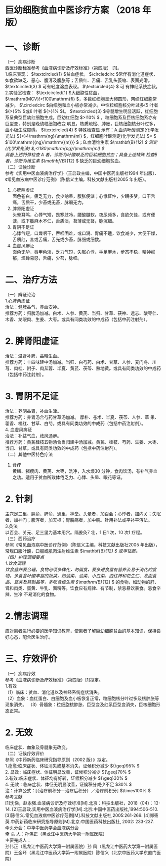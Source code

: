 # 巨幼细胞贫血中医诊疗方案 （2018 年版）  
# 一、诊断  
（一）疾病诊断  
西医诊断标准参考《血液病诊断及疗效标准》（第四版） [1]。  
1.临床表现： $\textcircled{1} $贫血症状。 $\circledcirc $常伴有消化道症状，如食欲缺乏、恶心、腹泻及腹胀等；舌质红、舌痛、舌乳头萎缩、表面光滑。 $\textcircled{3} $ 可有轻度溶血表现。 $\textcircled{4} $ 可 有神经系统症状。  
2.实验室检查： $\textcircled{1} $大细胞性贫血， $\mathrm{MCV}\!>\!100\mathrm{fl} $，多数红细胞呈大卵圆形，网织红细胞常减少。 $\circledcirc $白细胞和血小板亦常减少。中性粒细胞核分叶过多(5 叶者 ${>}5\% $或6 叶者 ${>}1\% $)。 $\textcircled{3} $骨髓增生明显活跃，红细胞系呈典型巨幼红细胞生成，巨幼红细胞 $>\!10\% $ ，粒细胞系及巨核细胞系亦有巨型变，特别是晚幼粒细胞改变 明显，核质疏松、肿胀，巨核细胞核分叶过多，血小板生成障碍。 $\textcircled{4} $ 特殊检查显 示有：A.血清叶酸测定(化学发光法) ${<}4\mathrm{ng}/\mathrm{ml} $，红细胞叶酸测定(化学发光法) $< $ $100\mathrm{{ng}/\mathrm{{m}}} $；B.血清维生素 $\mathbf{B}_{12} $ 测定(化学发光法) $,<\!180\mathrm{pg}/\mathrm{ml} $  
具备上述特殊检查 A  者，诊断为叶酸缺乏的巨幼细胞贫血；具备上述特殊 检查B 者，诊断为维生素 $\mathbf{B}_{12} $ 缺乏的巨幼细胞贫血。  
（二）证候诊断  
参考《实用中医血液病治疗学》（王启政主编，中国中医药出版社1994 年出版）、《常见血液病中医诊疗范例》（陈信义主编，科技文献出版社2005 年出版）。  
1. 心脾两虚证  
面色苍白，疲乏无力，食少纳呆，腹胀便溏；心悸怔忡，少眠多梦，口干舌 痛，舌质干，少苔或无苔，脉弱无力。  
2. 脾肾阳虚证  
头晕耳鸣，心悸气短，畏寒肢冷，腰酸腿软，夜尿频多，食欲欠佳，或有便 溏，或下肢麻木不仁，舌质淡，苔薄或无苔，脉沉细。  
3. 胃阴不足证  
心悸气短，口燥咽干，吞咽困难，或口渴、胃痛不适，饮食减少，大便干燥，舌质红，甚或舌痛，舌光或少苔，脉细或细数。  
4. 血虚风痹证  
面色无华，唇甲色淡，乏力气短，失眠心悸，手足麻木，步态不稳，精神抑  
郁，烦躁易怒，舌痛，少苔，脉细。  
# 二、治疗方法  
（一）辨证论治  
1.心脾两虚证  
治法：健脾益气，养血安神。  
推荐方药：归脾汤加减。白术、人参、黄芪、当归、甘草、茯神、远志、酸枣仁、木香、龙眼肉、生姜、大枣。或具有同类功效的中成药（包括中药注射剂）。  
# 2. 脾肾阳虚证  
治法：温肾补脾，益精生血。  
推荐方药：十四味建中汤加减。当归、白芍药、白术、甘草、人参、麦门冬、川芎、肉桂、附子、肉苁蓉、半夏、黄芪、茯苓、熟地黄。或具有同类功效的中成药（包括中药注射剂）。  
# 3. 胃阴不足证  
治法：养阴益胃，补血生津。  
推荐方药：养胃汤合芍药甘草汤加减。 厚朴、苍术、半夏、茯苓、人参、草 果、藿香、橘红、甘草、白芍。或具有同类功效的中成药（包括中药注射剂）。  
4. 血虚风痹证  
治法：补益气血，祛风通痹。  
推荐方药：黄芪桂枝五物汤合当归建中汤加减。黄芪、桂枝、芍药、生姜、大枣、当归、甘草。或具有同类功效的中成药（包括中药注射剂）。  
（二）其他中医特色疗法  
1. 食疗  
黄鳝、猪瘦肉、黄芪、大枣，洗净，入水煨30 分钟，食肉饮汤，有补气养血之功。适用于贫血所致体倦乏力、心悸、头晕、眼花等证。  
# 2. 针刺  
主穴足三里、膈俞、脾俞、通里、神堂。头晕者，加百会；心悸者，加内关；失眠者，加神门；腹泻者，加天枢；胃脘痛者，加中脘。针用补法或平补平泻法。  
3.灸法  
以百会、关元、足三里为基本用穴。隔姜灸7 壮，1 日1 次，10 次1 疗程。  
（三）西药治疗  
参照《常见血液病中医诊疗范例》（陈信义主编，科技文献出版社2005 年出版），常规口服叶酸，口服或肌肉注射维生素 $\mathbf{B}_{12} $ 或甲钴胺。  
（四）护理调摄要点  
1.饮食调理  
饮食营养要合理，食物必须多样化，勿偏食，要多进食富有营养及易于消化的食物。多食含叶酸丰富的蔬菜，如菠菜、油菜、小白菜、西红柿和花生仁、发面食品、豆类及其制品等，多吃含维生素 $\mathrm{B}_{12} $ 的食物，如动物的肝、肾和肉类、蛋黄、牛乳、面粉等。饮食应有规律、有节制，禁忌暴饮暴食。忌食辛辣、生冷 不易消化的食物。  
# 2.情志调理  
应对患者进行必要的医学知识教育，使患者了解巨幼细胞贫血的基本知识，保持良好心态，配合医生治疗。  
# 三、疗效评价  
（一）疾病疗效  
参考《血液病诊断及疗效标准》（第四版）[1]拟定。  
1.有效  
（1）临床：贫血、消化道以及神经系统症状消失。  
（2）血象：血红蛋白、白细胞及血小板恢复正常，粒细胞核分叶过多及核肿胀等现象消失。 （3）骨髓象：粒细胞核肿胀、巨型变及红系巨型变消失，巨核细胞形态正常。  
# 2. 无效  
临床症状、血象及骨髓象无改变。  
（二）证候疗效评价  
参照《中药新药临床研究指导原则（2002 版）》拟定。  
1.痊愈:临床症状、体征消失或基本消失，证候积分减少 ${\geq}95\% $  
2. 显效 : 临床症状、体征明显改善，证候积分减少 ${\geq}70\% $  
3.有效:临床症状、体征均有好转，证候积分减少 ${\geq}30\% $  
4. 无效：临床症状、体征无明显改善，证候积分减少不足 $30\% $  
注：计算公式：[（治疗前积分－治疗后积分）／治疗前积分] $\times100\% $  
参考文献  
[1]沈悌，赵永强.血液病诊断及疗效标准[M].北京：科技出版社，2018（04）：13-14. 
[2]王启政.实用中医血液病治疗学[M].北京:中国中医药出版社,1994:506-510. 
[3]陈信义.常见血液病中医诊疗范例[M].科技文献出版社,2005:261-269. 
[4]郑筱萸.中药新药临床研究指导原则[M].北京:中国医药科技出版社, 2002: 233-237.  
牵头分会：中华中医药学会血液病分会  
牵 头 人：孙伟正（黑龙江中医药大学第一附属医院）  
主要完成人：  
孙伟正（黑龙江中医药大学第一附属医院）孙  凤（黑龙江中医药大学第一附属医院）王金环（黑龙江中医药大学第一附属医院）陈信义（北京中医药大学东直门医院）  
